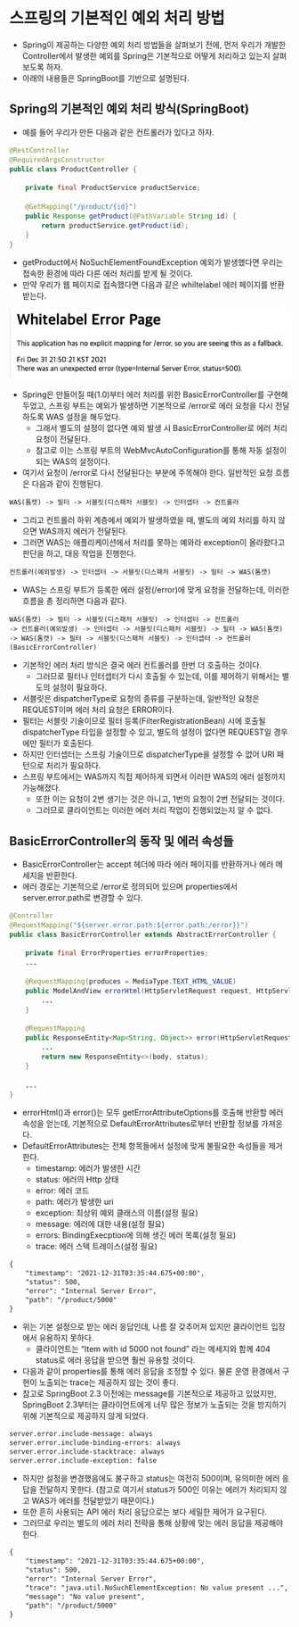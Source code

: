 # 스프링의 기본적인 예외 처리 방법
- Spring이 제공하는 다양한 예외 처리 방법들을 살펴보기 전에, 먼저 우리가 개발한 Controller에서 발생한 예외를 Spring은 기본적으로 어떻게 처리하고 있는지 살펴보도록 하자.
- 아래의 내용들은 SpringBoot를 기반으로 설명된다.

## Spring의 기본적인 예외 처리 방식(SpringBoot)
- 예를 들어 우리가 만든 다음과 같은 컨트롤러가 있다고 하자.

```java
@RestController
@RequiredArgsConstructor
public class ProductController {

    private final ProductService productService;
  
    @GetMapping("/product/{id}")
    public Response getProduct(@PathVariable String id) {
        return productService.getProduct(id);
    }
}
```

- getProduct에서 NoSuchElementFoundException 예외가 발생했다면 우리는 접속한 환경에 따라 다른 에러 처리를 받게 될 것이다.
- 만약 우리가 웹 페이지로 접속했다면 다음과 같은 whiltelabel 에러 페이지를 반환받는다.


<p align="center"><img src="../images/whitelabel_error_page.png" width="600"></p>

- Spring은 만들어질 때(1.0)부터 에러 처리를 위한 BasicErrorController를 구현해두었고, 스프링 부트는 예외가 발생하면 기본적으로 /error로 에러 요청을 다시 전달하도록 WAS 설정을 해두었다.
  - 그래서 별도의 설정이 없다면 예외 발생 시 BasicErrorController로 에러 처리 요청이 전달된다.
  - 참고로 이는 스프링 부트의 WebMvcAutoConfiguration를 통해 자동 설정이 되는 WAS의 설정이다.
- 여기서 요청이 /error로 다시 전달된다는 부분에 주목해야 한다. 일반적인 요청 흐름은 다음과 같이 진행된다.

```
WAS(톰캣) -> 필터 -> 서블릿(디스패처 서블릿) -> 인터셉터 -> 컨트롤러
```

- 그리고 컨트롤러 하위 계층에서 예외가 발생하였을 때, 별도의 예외 처리를 하지 않으면 WAS까지 에러가 전달된다.
- 그러면 WAS는 애플리케이션에서 처리를 못하는 예와라 exception이 올라왔다고 판단을 하고, 대응 작업을 진행한다.

```
컨트롤러(예외발생) -> 인터셉터 -> 서블릿(디스패처 서블릿) -> 필터 -> WAS(톰캣)
```

- WAS는 스프링 부트가 등록한 에러 설정(/error)에 맞게 요청을 전달하는데, 이러한 흐름을 총 정리하면 다음과 같다.

```
WAS(톰캣) -> 필터 -> 서블릿(디스패처 서블릿) -> 인터셉터 -> 컨트롤러
-> 컨트롤러(예외발생) -> 인터셉터 -> 서블릿(디스패처 서블릿) -> 필터 -> WAS(톰캣)
-> WAS(톰캣) -> 필터 -> 서블릿(디스패처 서블릿) -> 인터셉터 -> 컨트롤러(BasicErrorController)
```

- 기본적인 에러 처리 방식은 결국 에러 컨트롤러를 한번 더 호출하는 것이다.
  - 그러므로 필터나 인터셉터가 다시 호출될 수 있는데, 이를 제어하기 위해서는 별도의 설정이 필요하다.
- 서블릿은 dispatcherType로 요청의 종류를 구분하는데, 일반적인 요청은 REQUEST이며 에러 처리 요청은 ERROR이다.
- 필터는 서블릿 기술이므로 필터 등록(FilterRegistrationBean) 시에 호출될 dispatcherType 타입을 설정할 수 있고, 별도의 설정이 없다면 REQUEST일 경우에만 필터가 호출된다.
- 하지만 인터셉터는 스프링 기술이므로 dispatcherType을 설정할 수 없어 URI 패턴으로 처리가 필요하다.
- 스프링 부트에서는 WAS까지 직접 제어하게 되면서 이러한 WAS의 에러 설정까지 가능해졌다.
  - 또한 이는 요청이 2번 생기는 것은 아니고, 1번의 요청이 2번 전달되는 것이다.
  - 그러므로 클라이언트는 이러한 에러 처리 작업이 진행되었는지 알 수 없다.

## BasicErrorController의 동작 및 에러 속성들
- BasicErrorController는 accept 헤더에 따라 에러 페이지를 반환하거나 에러 메세지을 반환한다.
- 에러 경로는 기본적으로 /error로 정의되어 있으며 properties에서 server.error.path로 변경할 수 있다.

```java
@Controller
@RequestMapping("${server.error.path:${error.path:/error}}")
public class BasicErrorController extends AbstractErrorController {

    private final ErrorProperties errorProperties;
    ...

    @RequestMapping(produces = MediaType.TEXT_HTML_VALUE)
    public ModelAndView errorHtml(HttpServletRequest request, HttpServletResponse response) {
        ...
    }

    @RequestMapping
    public ResponseEntity<Map<String, Object>> error(HttpServletRequest request) {
        ...
        return new ResponseEntity<>(body, status);
    }
    
    ...
}
```

- errorHtml()과 error()는 모두 getErrorAttributeOptions를 호출해 반환할 에러 속성을 얻는데, 기본적으로 DefaultErrorAttributes로부터 반환할 정보를 가져온다.
- DefaultErrorAttributes는 전체 항목들에서 설정에 맞게 불필요한 속성들을 제거한다.
  - timestamp: 에러가 발생한 시간
  - status: 에러의 Http 상태
  - error: 에러 코드
  - path: 에러가 발생한 uri
  - exception: 최상위 예외 클래스의 이름(설정 필요)
  - message: 에러에 대한 내용(설정 필요)
  - errors: BindingExecption에 의해 생긴 에러 목록(설정 필요)
  - trace: 에러 스택 트레이스(설정 필요)

```
{
    "timestamp": "2021-12-31T03:35:44.675+00:00",
    "status": 500,
    "error": "Internal Server Error",
    "path": "/product/5000"
}
```

- 위는 기본 설정으로 받는 에러 응답인데, 나름 잘 갖추어져 있지만 클라이언트 입장에서 유용하지 못하다.
  - 클라이언트는 “Item with id 5000 not found” 라는 메세지와 함께 404 status로 에러 응답을 받으면 훨씬 유용할 것이다.
- 다음과 같이 properties를 통해 에러 응답을 조정할 수 있다. 물론 운영 환경에서 구현이 노출되는 trace는 제공하지 않는 것이 좋다.
- 참고로 SpringBoot 2.3 이전에는 message를 기본적으로 제공하고 있었지만, SpringBoot 2.3부터는 클라이언트에게 너무 많은 정보가 노출되는 것을 방지하기 위해 기본적으로 제공하지 않게 되었다.

```
server.error.include-message: always
server.error.include-binding-errors: always
server.error.include-stacktrace: always
server.error.include-exception: false
```

- 하지만 설정을 변경했음에도 불구하고 status는 여전히 500이며, 유의미한 에러 응답을 전달하지 못한다. (참고로 여기서 status가 500인 이유는 에러가 처리되지 않고 WAS가 에러를 전달받았기 때문이다.)
- 또한 흔히 사용되는 API 에러 처리 응답으로는 보다 세밀한 제어가 요구된다.
- 그러므로 우리는 별도의 에러 처리 전략을 통해 상황에 맞는 에러 응답을 제공해야 한다.

```
{
    "timestamp": "2021-12-31T03:35:44.675+00:00",
    "status": 500,
    "error": "Internal Server Error",
    "trace": "java.util.NoSuchElementException: No value present ...",
    "message": "No value present",
    "path": "/product/5000"
}
```

